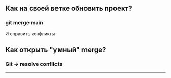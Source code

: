 ## Как на своей ветке обновить проект?

### git merge main

И справить конфликты 

## Как открыть "умный" merge?

### Git -> resolve conflicts

*** 